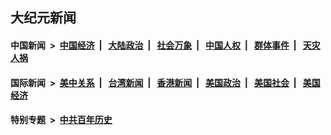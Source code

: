 ## 大纪元新闻

#### 中国新闻 &nbsp;>&nbsp; [中国经济](indexes/ncid283/README.md?07080045) &nbsp;| &nbsp; [大陆政治](indexes/ncid277/README.md?07080045) &nbsp;| &nbsp; [社会万象](indexes/ncid282/README.md?07080045) &nbsp;| &nbsp; [中国人权](indexes/ncid278/README.md?07080045) &nbsp;| &nbsp; [群体事件](indexes/ncid279/README.md?07080045) &nbsp;| &nbsp; [天灾人祸](indexes/ncid280/README.md?07080045)

#### 国际新闻 &nbsp;>&nbsp; [美中关系](indexes/nf1412576/README.md?07080045) &nbsp;| &nbsp; [台湾新闻](indexes/ncid1349361/README.md?07080045) &nbsp;| &nbsp; [香港新闻](indexes/ncid1349362/README.md?07080045) &nbsp;| &nbsp; [美国政治](indexes/ncid1078159/README.md?07080045) &nbsp;| &nbsp; [美国社会](indexes/ncid1078160/README.md?07080045) &nbsp;| &nbsp; [美国经济](indexes/ncid1078158/README.md?07080045)

#### 特别专题 &nbsp;>&nbsp; [中共百年历史](https://github.com/easy2view/epoch-special/blob/master/README.md?07080045)  
